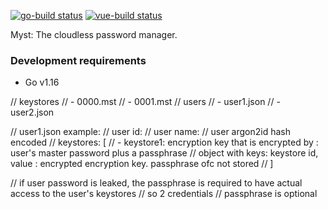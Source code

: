 [![go-build status](https://github.com/rdnt/myst/workflows/go-build/badge.svg)](https://github.com/SHT/myst/actions?query=workflow%3Ago-build)
[![vue-build status](https://github.com/rdnt/myst/workflows/vue-build/badge.svg)](https://github.com/SHT/myst/actions?query=workflow%3Avue-build)

Myst: The cloudless password manager.

### Development requirements
- Go v1.16

// keystores
//  - 0000.mst
//  - 0001.mst
// users
//  - user1.json
//  - user2.json

// user1.json example:
// user id:
// user name:
// user argon2id hash encoded
// keystores: [
//  - keystore1: encryption key that is encrypted by : user's master password plus a passphrase
// object with keys: keystore id, value : encrypted encryption key. passphrase ofc not stored
// ]

// if user password is leaked, the passphrase is required to have actual access to the user's keystores
// so 2 credentials
// passphrase is optional
